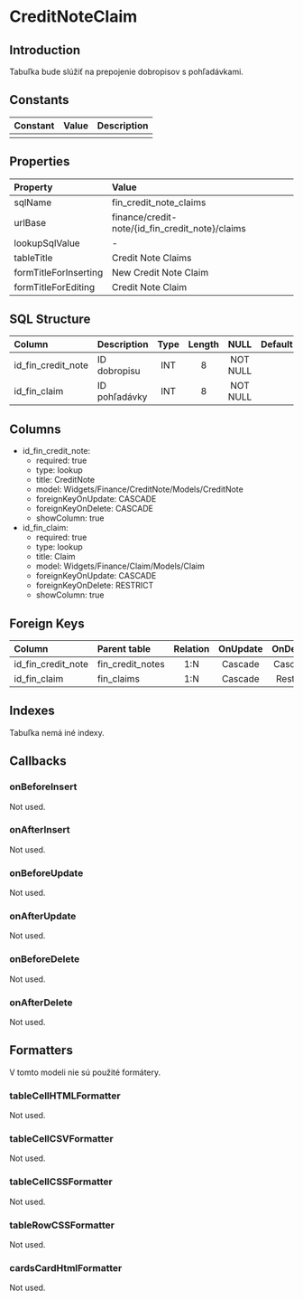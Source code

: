 # CreditNoteClaim

## Introduction

Tabuľka bude slúžiť na prepojenie dobropisov s pohľadávkami.

## Constants

| Constant | Value | Description |
| -------- | ----- | ----------- |
|          |       |             |

## Properties

| Property              | Value                                           |
| :-------------------- | :---------------------------------------------- |
| sqlName               | fin_credit_note_claims                          |
| urlBase               | finance/credit-note/{id_fin_credit_note}/claims |
| lookupSqlValue        | -                                               |
| tableTitle            | Credit Note Claims                              |
| formTitleForInserting | New Credit Note Claim                           |
| formTitleForEditing   | Credit Note Claim                               |

## SQL Structure

| Column             | Description   | Type | Length |   NULL   | Default |
| :----------------- | :------------ | :--: | :----: | :------: | :------ |
| id_fin_credit_note | ID dobropisu  | INT  |   8    | NOT NULL |         |
| id_fin_claim       | ID pohľadávky | INT  |   8    | NOT NULL |         |

## Columns

* id_fin_credit_note:
    * required: true
    * type: lookup
    * title: CreditNote
    * model: Widgets/Finance/CreditNote/Models/CreditNote
    * foreignKeyOnUpdate: CASCADE
    * foreignKeyOnDelete: CASCADE
    * showColumn: true
* id_fin_claim:
    * required: true
    * type: lookup
    * title: Claim
    * model: Widgets/Finance/Claim/Models/Claim
    * foreignKeyOnUpdate: CASCADE
    * foreignKeyOnDelete: RESTRICT
    * showColumn: true

## Foreign Keys

| Column             | Parent table     | Relation | OnUpdate | OnDelete |
| :----------------- | :--------------- | :------: | :------: | :------: |
| id_fin_credit_note | fin_credit_notes |   1:N    | Cascade  | Cascade  |
| id_fin_claim       | fin_claims       |   1:N    | Cascade  | Restrict |

## Indexes

Tabuľka nemá iné indexy.

## Callbacks

### onBeforeInsert

Not used.

### onAfterInsert

Not used.

### onBeforeUpdate

Not used.

### onAfterUpdate

Not used.

### onBeforeDelete

Not used.

### onAfterDelete

Not used.

## Formatters

V tomto modeli nie sú použité formátery.

### tableCellHTMLFormatter

Not used.

### tableCellCSVFormatter

Not used.

### tableCellCSSFormatter

Not used.

### tableRowCSSFormatter

Not used.

### cardsCardHtmlFormatter

Not used.
